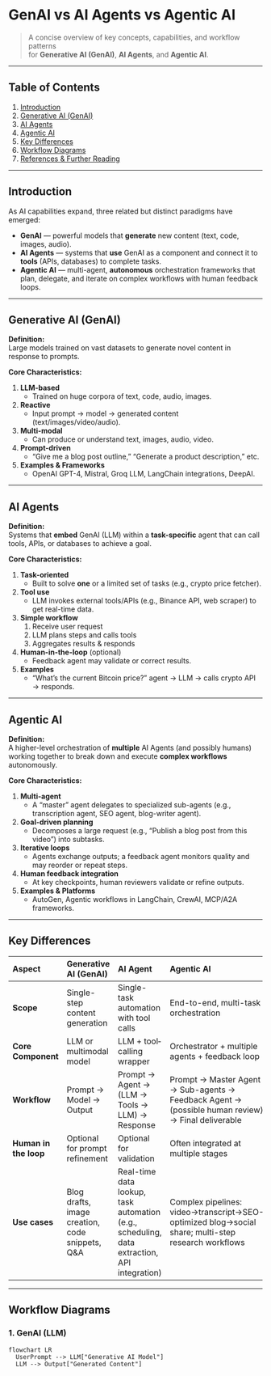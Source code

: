 # GenAI vs AI Agents vs Agentic AI

> A concise overview of key concepts, capabilities, and workflow patterns  
> for **Generative AI (GenAI)**, **AI Agents**, and **Agentic AI**.

---

## Table of Contents

1. [Introduction](#introduction)  
2. [Generative AI (GenAI)](#generative-ai-genai)  
3. [AI Agents](#ai-agents)  
4. [Agentic AI](#agentic-ai)  
5. [Key Differences](#key-differences)  
6. [Workflow Diagrams](#workflow-diagrams)  
7. [References & Further Reading](#references--further-reading)

---

## Introduction

As AI capabilities expand, three related but distinct paradigms have emerged:

- **GenAI** — powerful models that **generate** new content (text, code, images, audio).  
- **AI Agents** — systems that **use** GenAI as a component and connect it to **tools** (APIs, databases) to complete tasks.  
- **Agentic AI** — multi-agent, **autonomous** orchestration frameworks that plan, delegate, and iterate on complex workflows with human feedback loops.

---

## Generative AI (GenAI)

**Definition:**  
Large models trained on vast datasets to generate novel content in response to prompts.

**Core Characteristics:**

1. **LLM-based**  
   - Trained on huge corpora of text, code, audio, images.  
2. **Reactive**  
   - Input prompt → model → generated content (text/images/video/audio).  
3. **Multi-modal**  
   - Can produce or understand text, images, audio, video.  
4. **Prompt-driven**  
   - “Give me a blog post outline,” “Generate a product description,” etc.  
5. **Examples & Frameworks**  
   - OpenAI GPT-4, Mistral, Groq LLM, LangChain integrations, DeepAI.

---

## AI Agents

**Definition:**  
Systems that **embed** GenAI (LLM) within a **task-specific** agent that can call tools, APIs, or databases to achieve a goal.

**Core Characteristics:**

1. **Task-oriented**  
   - Built to solve **one** or a limited set of tasks (e.g., crypto price fetcher).  
2. **Tool use**  
   - LLM invokes external tools/APIs (e.g., Binance API, web scraper) to get real-time data.  
3. **Simple workflow**  
   1. Receive user request  
   2. LLM plans steps and calls tools  
   3. Aggregates results & responds  
4. **Human-in-the-loop** (optional)  
   - Feedback agent may validate or correct results.  
5. **Examples**  
   - “What’s the current Bitcoin price?” agent → LLM → calls crypto API → responds.

---

## Agentic AI

**Definition:**  
A higher-level orchestration of **multiple** AI Agents (and possibly humans) working together to break down and execute **complex workflows** autonomously.

**Core Characteristics:**

1. **Multi-agent**  
   - A “master” agent delegates to specialized sub-agents (e.g., transcription agent, SEO agent, blog-writer agent).  
2. **Goal-driven planning**  
   - Decomposes a large request (e.g., “Publish a blog post from this video”) into subtasks.  
3. **Iterative loops**  
   - Agents exchange outputs; a feedback agent monitors quality and may reorder or repeat steps.  
4. **Human feedback integration**  
   - At key checkpoints, human reviewers validate or refine outputs.  
5. **Examples & Platforms**  
   - AutoGen, Agentic workflows in LangChain, CrewAI, MCP/A2A frameworks.

---

## Key Differences

| Aspect                  | Generative AI (GenAI)                                                     | AI Agent                                                                                  | Agentic AI                                                                                                                              |
|:------------------------|:---------------------------------------------------------------------------|:------------------------------------------------------------------------------------------|:-----------------------------------------------------------------------------------------------------------------------------------------|
| **Scope**               | Single-step content generation                                             | Single-task automation with tool calls                                                   | End-to-end, multi-task orchestration                                                                                                    |
| **Core Component**      | LLM or multimodal model                                                     | LLM + tool‐calling wrapper                                                                | Orchestrator + multiple agents + feedback loop                                                                                           |
| **Workflow**            | Prompt → Model → Output                                                      | Prompt → Agent → (LLM → Tools → LLM) → Response                                            | Prompt → Master Agent → Sub-agents → Feedback Agent → (possible human review) → Final deliverable                                         |
| **Human in the loop**   | Optional for prompt refinement                                               | Optional for validation                                                                   | Often integrated at multiple stages                                                                                                     |
| **Use cases**           | Blog drafts, image creation, code snippets, Q&A                              | Real-time data lookup, task automation (e.g., scheduling, data extraction, API integration) | Complex pipelines: video→transcript→SEO-optimized blog→social share; multi-step research workflows                                       |

---

## Workflow Diagrams

### 1. GenAI (LLM)

```mermaid
flowchart LR
  UserPrompt --> LLM["Generative AI Model"]
  LLM --> Output["Generated Content"]
